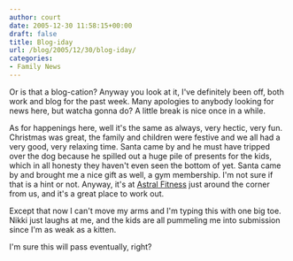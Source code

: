 ```yaml
---
author: court
date: 2005-12-30 11:58:15+00:00
draft: false
title: Blog-iday
url: /blog/2005/12/30/blog-iday/
categories:
- Family News
---
```


Or is that a blog-cation?  Anyway you look at it, I've definitely been off, both work and blog for the past week.  Many apologies to anybody looking for news here, but watcha gonna do?  A little break is nice once in a while.

As for happenings here, well it's the same as always, very hectic, very fun.  Christmas was great, the family and children were festive and we all had a very good, very relaxing time.  Santa came by and he must have tripped over the dog because he spilled out a huge pile of presents for the kids, which in all honesty they haven't even seen the bottom of yet.  Santa came by and brought me a nice gift as well, a gym membership.  I'm not sure if that is a hint or not.  Anyway, it's at [Astral Fitness](http://www.astralfitness.com) just around the corner from us, and it's a great place to work out.

Except that now I can't move my arms and I'm typing this with one big toe.  Nikki just laughs at me, and the kids are all pummeling me into submission since I'm as weak as a kitten.

I'm sure this will pass eventually, right?
